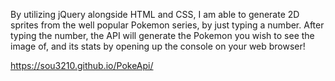 By utilizing jQuery alongside HTML and CSS, I am able to generate 2D sprites from the well popular Pokemon series, by just typing a number. After typing the number, the API will generate the Pokemon you wish to see the image of, and its stats by opening up the console on your web browser!

https://sou3210.github.io/PokeApi/
